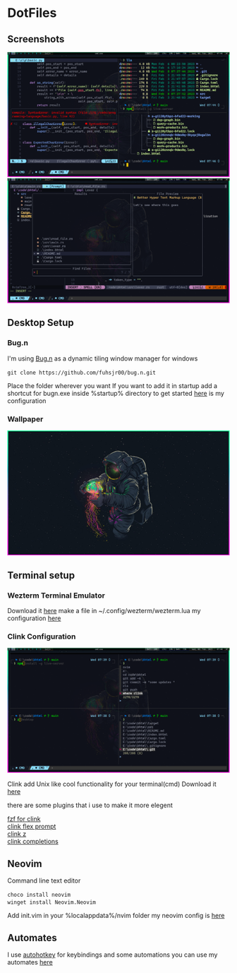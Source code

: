 # DotFiles

## Screenshots

![Terminal](imgs/terminal.png)
![Neovim](imgs/nvim.png)

## Desktop Setup

### Bug.n

I'm using [Bug.n](https://github.com/fuhsjr00/bug.n) as a dynamic tiling window manager for windows

`git clone https://github.com/fuhsjr00/bug.n.git`

Place the folder wherever you want
If you want to add it in startup add a shortcut for bugn.exe inside %startup% directory
to get started [here](./Config.ini) is my configuration

### Wallpaper

![Wallpaper](imgs/astronaut-jellyfish.jpg)

## Terminal setup

### Wezterm Terminal Emulator

Download it [here](https://wezfurlong.org/wezterm/)
make a file in ~/.config/wezterm/wezterm.lua
my configuration [here](./wezterm.lua)

### Clink Configuration

![Clink](imgs/clink.png)

Clink add Unix like cool functionality for your terminal(cmd)
Download it [here](https://github.com/chrisant996/clink)

there are some plugins that i use to make it more elegent

[fzf for clink](https://github.com/chrisant996/clink-fzf) <br/>
[clink flex prompt](https://github.com/chrisant996/clink-flex-prompt)<br/>
[clink z](https://github.com/chrisant996/z.lua)<br/>
[clink completions](https://github.com/vladimir-kotikov/clink-completions)<br/>

## Neovim

Command line text editor

`choco install neovim`<br/>
`winget install Neovim.Neovim`

Add init.vim in your %localappdata%/nvim folder
my neovim config is [here](./init.vim)

## Automates

I use [autohotkey](https://www.autohotkey.com) for keybindings and some automations
you can use my automates [here](./automates.ahk)
